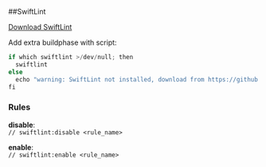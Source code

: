 ##SwiftLint

[Download SwiftLint](https://github.com/realm/SwiftLint)

Add extra buildphase with script:

```swift
if which swiftlint >/dev/null; then
  swiftlint
else
  echo "warning: SwiftLint not installed, download from https://github.com/realm/SwiftLint"
fi
```
### Rules
**disable**:  
`// swiftlint:disable <rule_name>`

**enable**:  
`// swiftlint:enable <rule_name>`
